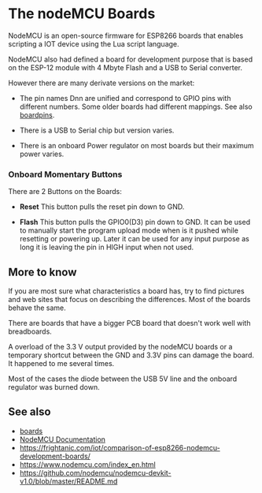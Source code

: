 # The nodeMCU Boards

NodeMCU is an open-source firmware for ESP8266 boards that enables scripting a IOT device using the Lua script language.

NodeMCU also had defined a board for development purpose that is based on the ESP-12 module with 4 Mbyte Flash and a USB to Serial converter.

However there are many derivate versions on the market:

- The pin names Dnn are unified and correspond to GPIO pins with different numbers. Some older boards had different mappings. See also [boardpins](boardpins).

- There is a USB to Serial chip but version varies.

- There is an onboard Power regulator on most boards but their maximum power varies.

### Onboard Momentary Buttons

There are 2 Buttons on the Boards:

- **Reset** This button pulls the reset pin down to GND.

- **Flash** This button pulls the GPIO0(D3) pin down to GND. It can be used to manually start the program upload mode when is it pushed while resetting or powering up. Later it can be used for any input purpose as long it is leaving the pin in HIGH input when not used.

## More to know

If you are most sure what characteristics a board has, try to find pictures and web sites that focus on describing the differences. Most of the boards behave the same.

There are boards that have a bigger PCB board that doesn't work well with breadboards.

A overload of the 3.3 V output provided by the nodeMCU boards or a temporary shortcut between the GND and 3.3V pins can damage the board.
It happened to me several times.

Most of the cases the diode between the USB 5V line and the onboard regulator was burned down.

## See also

- [boards](boards)
- [NodeMCU Documentation](https://nodemcu.readthedocs.io/en/master/)
- <https://frightanic.com/iot/comparison-of-esp8266-nodemcu-development-boards/>
- <https://www.nodemcu.com/index_en.html>
- <https://github.com/nodemcu/nodemcu-devkit-v1.0/blob/master/README.md>
